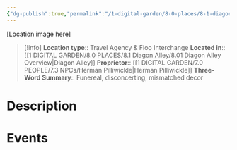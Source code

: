```yaml
---
{"dg-publish":true,"permalink":"/1-digital-garden/8-0-places/8-1-diagon-alley/8-1-19-globus-mundi/","tags":["#place","diagon-alley","#service-building"]}
---
```


[Location image here]
>[!info]
>**Location type**::  Travel Agency & Floo Interchange
>**Located in**:: [[1 DIGITAL GARDEN/8.0 PLACES/8.1 Diagon Alley/8.01 Diagon Alley Overview\|Diagon Alley]]
>**Proprietor**:: [[1 DIGITAL GARDEN/7.0 PEOPLE/7.3 NPCs/Herman Pilliwickle\|Herman Pilliwickle]]
>**Three-Word Summary**:: Funereal, disconcerting, mismatched decor 

# Description


# Events


